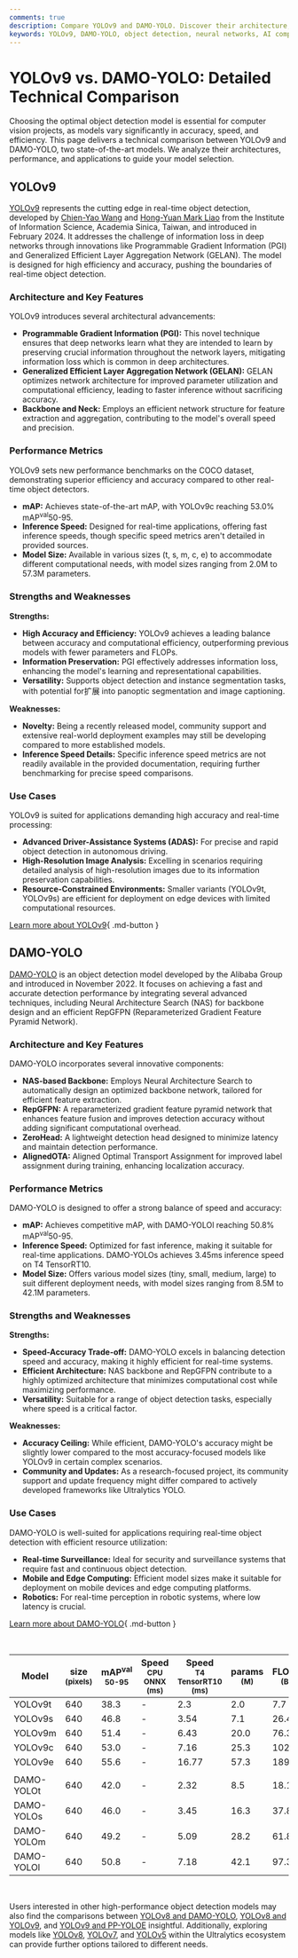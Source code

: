 ```yaml
---
comments: true
description: Compare YOLOv9 and DAMO-YOLO. Discover their architecture, performance, strengths, and use cases to find the best fit for your object detection needs.
keywords: YOLOv9, DAMO-YOLO, object detection, neural networks, AI comparison, real-time detection, model efficiency, computer vision, YOLO comparison, Ultralytics
---
```


# YOLOv9 vs. DAMO-YOLO: Detailed Technical Comparison

Choosing the optimal object detection model is essential for computer vision projects, as models vary significantly in accuracy, speed, and efficiency. This page delivers a technical comparison between YOLOv9 and DAMO-YOLO, two state-of-the-art models. We analyze their architectures, performance, and applications to guide your model selection.

<script async src="https://cdn.jsdelivr.net/npm/chart.js"></script>
<script defer src="../../javascript/benchmark.js"></script>

<canvas id="modelComparisonChart" width="1024" height="400" active-models='["YOLOv9", "DAMO-YOLO"]'></canvas>

## YOLOv9

[YOLOv9](https://docs.ultralytics.com/models/yolov9/) represents the cutting edge in real-time object detection, developed by [Chien-Yao Wang](https://arxiv.org/search/?query=Chien-Yao+Wang&searchtype=author) and [Hong-Yuan Mark Liao](https://arxiv.org/search/?query=Hong-Yuan+Mark+Liao&searchtype=author) from the Institute of Information Science, Academia Sinica, Taiwan, and introduced in February 2024. It addresses the challenge of information loss in deep networks through innovations like Programmable Gradient Information (PGI) and Generalized Efficient Layer Aggregation Network (GELAN). The model is designed for high efficiency and accuracy, pushing the boundaries of real-time object detection.

### Architecture and Key Features

YOLOv9 introduces several architectural advancements:

- **Programmable Gradient Information (PGI):** This novel technique ensures that deep networks learn what they are intended to learn by preserving crucial information throughout the network layers, mitigating information loss which is common in deep architectures.
- **Generalized Efficient Layer Aggregation Network (GELAN):** GELAN optimizes network architecture for improved parameter utilization and computational efficiency, leading to faster inference without sacrificing accuracy.
- **Backbone and Neck:** Employs an efficient network structure for feature extraction and aggregation, contributing to the model's overall speed and precision.

### Performance Metrics

YOLOv9 sets new performance benchmarks on the COCO dataset, demonstrating superior efficiency and accuracy compared to other real-time object detectors.

- **mAP:** Achieves state-of-the-art mAP, with YOLOv9c reaching 53.0% mAP<sup>val</sup>50-95.
- **Inference Speed:** Designed for real-time applications, offering fast inference speeds, though specific speed metrics aren't detailed in provided sources.
- **Model Size:** Available in various sizes (t, s, m, c, e) to accommodate different computational needs, with model sizes ranging from 2.0M to 57.3M parameters.

### Strengths and Weaknesses

**Strengths:**

- **High Accuracy and Efficiency:** YOLOv9 achieves a leading balance between accuracy and computational efficiency, outperforming previous models with fewer parameters and FLOPs.
- **Information Preservation:** PGI effectively addresses information loss, enhancing the model's learning and representational capabilities.
- **Versatility:** Supports object detection and instance segmentation tasks, with potential for扩展 into panoptic segmentation and image captioning.

**Weaknesses:**

- **Novelty:** Being a recently released model, community support and extensive real-world deployment examples may still be developing compared to more established models.
- **Inference Speed Details:** Specific inference speed metrics are not readily available in the provided documentation, requiring further benchmarking for precise speed comparisons.

### Use Cases

YOLOv9 is suited for applications demanding high accuracy and real-time processing:

- **Advanced Driver-Assistance Systems (ADAS):** For precise and rapid object detection in autonomous driving.
- **High-Resolution Image Analysis:** Excelling in scenarios requiring detailed analysis of high-resolution images due to its information preservation capabilities.
- **Resource-Constrained Environments:** Smaller variants (YOLOv9t, YOLOv9s) are efficient for deployment on edge devices with limited computational resources.

[Learn more about YOLOv9](https://docs.ultralytics.com/models/yolov9/){ .md-button }

## DAMO-YOLO

[DAMO-YOLO](https://github.com/tinyvision/DAMO-YOLO) is an object detection model developed by the Alibaba Group and introduced in November 2022. It focuses on achieving a fast and accurate detection performance by integrating several advanced techniques, including Neural Architecture Search (NAS) for backbone design and an efficient RepGFPN (Reparameterized Gradient Feature Pyramid Network).

### Architecture and Key Features

DAMO-YOLO incorporates several innovative components:

- **NAS-based Backbone:** Employs Neural Architecture Search to automatically design an optimized backbone network, tailored for efficient feature extraction.
- **RepGFPN:** A reparameterized gradient feature pyramid network that enhances feature fusion and improves detection accuracy without adding significant computational overhead.
- **ZeroHead:** A lightweight detection head designed to minimize latency and maintain detection performance.
- **AlignedOTA:** Aligned Optimal Transport Assignment for improved label assignment during training, enhancing localization accuracy.

### Performance Metrics

DAMO-YOLO is designed to offer a strong balance of speed and accuracy:

- **mAP:** Achieves competitive mAP, with DAMO-YOLOl reaching 50.8% mAP<sup>val</sup>50-95.
- **Inference Speed:** Optimized for fast inference, making it suitable for real-time applications. DAMO-YOLOs achieves 3.45ms inference speed on T4 TensorRT10.
- **Model Size:** Offers various model sizes (tiny, small, medium, large) to suit different deployment needs, with model sizes ranging from 8.5M to 42.1M parameters.

### Strengths and Weaknesses

**Strengths:**

- **Speed-Accuracy Trade-off:** DAMO-YOLO excels in balancing detection speed and accuracy, making it highly efficient for real-time systems.
- **Efficient Architecture:** NAS backbone and RepGFPN contribute to a highly optimized architecture that minimizes computational cost while maximizing performance.
- **Versatility:** Suitable for a range of object detection tasks, especially where speed is a critical factor.

**Weaknesses:**

- **Accuracy Ceiling:** While efficient, DAMO-YOLO's accuracy might be slightly lower compared to the most accuracy-focused models like YOLOv9 in certain complex scenarios.
- **Community and Updates:** As a research-focused project, its community support and update frequency might differ compared to actively developed frameworks like Ultralytics YOLO.

### Use Cases

DAMO-YOLO is well-suited for applications requiring real-time object detection with efficient resource utilization:

- **Real-time Surveillance:** Ideal for security and surveillance systems that require fast and continuous object detection.
- **Mobile and Edge Computing:** Efficient model sizes make it suitable for deployment on mobile devices and edge computing platforms.
- **Robotics:** For real-time perception in robotic systems, where low latency is crucial.

[Learn more about DAMO-YOLO](https://github.com/tinyvision/DAMO-YOLO){ .md-button }

<br>

| Model      | size<br><sup>(pixels) | mAP<sup>val<br>50-95 | Speed<br><sup>CPU ONNX<br>(ms) | Speed<br><sup>T4 TensorRT10<br>(ms) | params<br><sup>(M) | FLOPs<br><sup>(B) |
|------------|-----------------------|----------------------|--------------------------------|-------------------------------------|--------------------|-------------------|
| YOLOv9t    | 640                   | 38.3                 | -                              | 2.3                                 | 2.0                | 7.7               |
| YOLOv9s    | 640                   | 46.8                 | -                              | 3.54                                | 7.1                | 26.4              |
| YOLOv9m    | 640                   | 51.4                 | -                              | 6.43                                | 20.0               | 76.3              |
| YOLOv9c    | 640                   | 53.0                 | -                              | 7.16                                | 25.3               | 102.1             |
| YOLOv9e    | 640                   | 55.6                 | -                              | 16.77                               | 57.3               | 189.0             |
|            |                       |                      |                                |                                     |                    |                   |
| DAMO-YOLOt | 640                   | 42.0                 | -                              | 2.32                                | 8.5                | 18.1              |
| DAMO-YOLOs | 640                   | 46.0                 | -                              | 3.45                                | 16.3               | 37.8              |
| DAMO-YOLOm | 640                   | 49.2                 | -                              | 5.09                                | 28.2               | 61.8              |
| DAMO-YOLOl | 640                   | 50.8                 | -                              | 7.18                                | 42.1               | 97.3              |

<br>

Users interested in other high-performance object detection models may also find the comparisons between [YOLOv8 and DAMO-YOLO](https://docs.ultralytics.com/compare/damo-yolo-vs-yolov8/), [YOLOv8 and YOLOv9](https://docs.ultralytics.com/compare/yolov8-vs-yolov9/), and [YOLOv9 and PP-YOLOE](https://docs.ultralytics.com/compare/pp-yoloe-vs-yolov9/) insightful. Additionally, exploring models like [YOLOv8](https://docs.ultralytics.com/models/yolov8/), [YOLOv7](https://docs.ultralytics.com/models/yolov7/), and [YOLOv5](https://docs.ultralytics.com/models/yolov5/) within the Ultralytics ecosystem can provide further options tailored to different needs.
